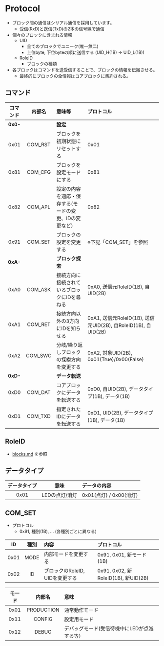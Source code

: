# Protocol

- ブロック間の通信はシリアル通信を採用しています。
  - 受信(RxD)と送信(TxD)の2本の信号線で通信
- 個々のブロックに含まれる情報
  - UID
    - 全てのブロックでユニーク(唯一無二)
    - 上位byte, 下位byteの順に送信する (UID_H(1B) -> UID_L(1B))
  - RoleID
    - ブロックの種類
- 各ブロックはコマンドを送受信することで、ブロックの情報を伝搬させる。
  - 最終的にブロックの全情報はコアブロックに集約される。

## コマンド

|コマンド|内部名|意味等|プロトコル|
|:-:|:-:|:-|:-|
|**0x0-**||**設定**||
|0x01|COM_RST|ブロックを初期状態にリセットする|0x01|
|0x81|COM_CFG|ブロックを設定モードにする|0x81|
|0x82|COM_APL|設定の内容を適応・保存する(モードの変更、IDの変更など)|0x82|
|0x91|COM_SET|ブロックの設定を変更する|※下記「COM_SET」を参照|
|**0xA-**||**ブロック探索**||
|0xA0|COM_ASK|接続方向に接続されているブロックにIDを尋ねる|0xA0, 送信元RoleID(1B), 自UID(2B)|
|0xA1|COM_RET|接続方向以外の3方向にIDを知らせる|0xA1, 送信元RoleID(1B), 送信元UID(2B), 自RoleID(1B), 自UID(2B)|
|0xA2|COM_SWC|分岐/繰り返しブロックの探索方向を変更する|0xA2, 対象UID(2B), 0x01(True)/0x00(False)|
|**0xD-**||**データ転送**||
|0xD0|COM_DAT|コアブロックにデータを転送する|0xD0, 自UID(2B), データタイプ(1B), データ(1B)|
|0xD1|COM_TXD|指定されたIDにデータを転送する|0xD1, UID(2B), データタイプ(1B), データ(1B)|

## RoleID

- [blocks.md](/blocks.md) を参照

## データタイプ

|データタイプ|意味|データの内容|
|:-:|:-:|:-|
|0x01|LEDの点灯/消灯|0x01(点灯) / 0x00(消灯)|

## COM_SET

- プロトコル
  - 0x91, 種別(1B), ... (各種別ごとに異なる)

|ID|種別|内容|プロトコル|
|:-:|:-:|:-|:-|
|0x01|MODE|内部モードを変更する|0x91, 0x01, 新モード(1B)|
|0x02|ID|ブロックのRoleID, UIDを変更する|0x91, 0x02, 新RoleID(1B), 新UID(2B)|

|モード|内部名|意味|
|:-:|:-:|:-|
|0x01|PRODUCTION|通常動作モード|
|0x11|CONFIG|設定用モード|
|0x12|DEBUG|デバッグモード(受信待機中にLEDが点滅する等)|
